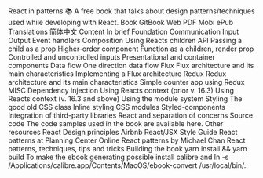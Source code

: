 React in patterns :books: A free book that talks about design patterns/techniques used while developing with React. Book GitBook Web PDF Mobi ePub Translations 简体中文 Content In brief Foundation Communication Input Output Event handlers Composition Using Reacts children API Passing a child as a prop Higher-order component Function as a children, render prop Controlled and uncontrolled inputs Presentational and container components Data flow One direction data flow Flux Flux architecture and its main characteristics Implementing a Flux architecture Redux Redux architecture and its main characteristics Simple counter app using Redux MISC Dependency injection Using Reacts context (prior v. 16.3) Using Reacts context (v. 16.3 and above) Using the module system Styling The good old CSS class Inline styling CSS modules Styled-components Integration of third-party libraries React and separation of concerns Source code The code samples used in the book are available here. Other resources React Design principles Airbnb React/JSX Style Guide React patterns at Planning Center Online React patterns by Michael Chan React patterns, techniques, tips and tricks Building the book yarn install && yarn build To make the ebook generating possible install calibre and ln -s /Applications/calibre.app/Contents/MacOS/ebook-convert /usr/local/bin/.